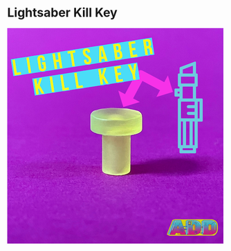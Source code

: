 # Lightsaber Kill Key
![](https://github.com/AmieDD/3D-Prints/blob/main/Lightsaber%20Kill%20Key/Lightsaber_Kill_Key_AmieDD.png)
